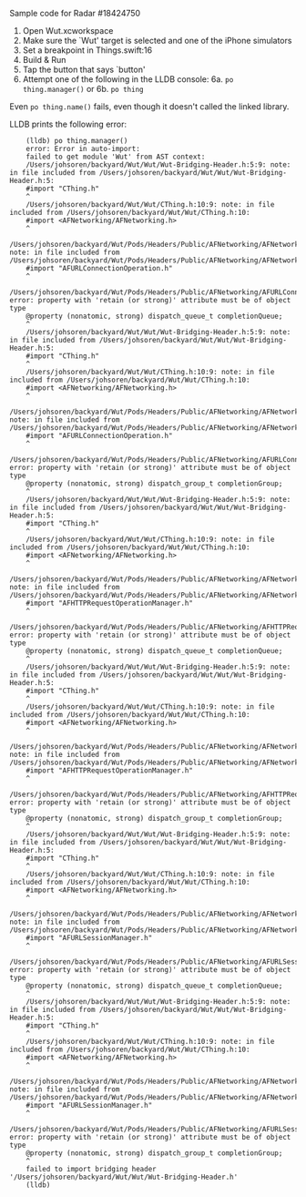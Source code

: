 Sample code for Radar #18424750

1. Open Wut.xcworkspace
2. Make sure the `Wut' target is selected and one of the iPhone simulators
3. Set a breakpoint in Things.swift:16
4. Build & Run
5. Tap the button that says `button'
6. Attempt one of the following in the LLDB console:
6a. `po thing.manager()`
or
6b. `po thing`

Even `po thing.name()` fails, even though it doesn't called the linked library.

LLDB prints the following error:

        (lldb) po thing.manager()
        error: Error in auto-import:
        failed to get module 'Wut' from AST context:
        /Users/johsoren/backyard/Wut/Wut/Wut-Bridging-Header.h:5:9: note: in file included from /Users/johsoren/backyard/Wut/Wut/Wut-Bridging-Header.h:5:
        #import "CThing.h"
        ^
        /Users/johsoren/backyard/Wut/Wut/CThing.h:10:9: note: in file included from /Users/johsoren/backyard/Wut/Wut/CThing.h:10:
        #import <AFNetworking/AFNetworking.h>
        ^
        /Users/johsoren/backyard/Wut/Pods/Headers/Public/AFNetworking/AFNetworking.h:34:13: note: in file included from /Users/johsoren/backyard/Wut/Pods/Headers/Public/AFNetworking/AFNetworking.h:34:
        #import "AFURLConnectionOperation.h"
        ^
        /Users/johsoren/backyard/Wut/Pods/Headers/Public/AFNetworking/AFURLConnectionOperation.h:192:1: error: property with 'retain (or strong)' attribute must be of object type
        @property (nonatomic, strong) dispatch_queue_t completionQueue;
        ^
        /Users/johsoren/backyard/Wut/Wut/Wut-Bridging-Header.h:5:9: note: in file included from /Users/johsoren/backyard/Wut/Wut/Wut-Bridging-Header.h:5:
        #import "CThing.h"
        ^
        /Users/johsoren/backyard/Wut/Wut/CThing.h:10:9: note: in file included from /Users/johsoren/backyard/Wut/Wut/CThing.h:10:
        #import <AFNetworking/AFNetworking.h>
        ^
        /Users/johsoren/backyard/Wut/Pods/Headers/Public/AFNetworking/AFNetworking.h:34:13: note: in file included from /Users/johsoren/backyard/Wut/Pods/Headers/Public/AFNetworking/AFNetworking.h:34:
        #import "AFURLConnectionOperation.h"
        ^
        /Users/johsoren/backyard/Wut/Pods/Headers/Public/AFNetworking/AFURLConnectionOperation.h:197:1: error: property with 'retain (or strong)' attribute must be of object type
        @property (nonatomic, strong) dispatch_group_t completionGroup;
        ^
        /Users/johsoren/backyard/Wut/Wut/Wut-Bridging-Header.h:5:9: note: in file included from /Users/johsoren/backyard/Wut/Wut/Wut-Bridging-Header.h:5:
        #import "CThing.h"
        ^
        /Users/johsoren/backyard/Wut/Wut/CThing.h:10:9: note: in file included from /Users/johsoren/backyard/Wut/Wut/CThing.h:10:
        #import <AFNetworking/AFNetworking.h>
        ^
        /Users/johsoren/backyard/Wut/Pods/Headers/Public/AFNetworking/AFNetworking.h:36:13: note: in file included from /Users/johsoren/backyard/Wut/Pods/Headers/Public/AFNetworking/AFNetworking.h:36:
        #import "AFHTTPRequestOperationManager.h"
        ^
        /Users/johsoren/backyard/Wut/Pods/Headers/Public/AFNetworking/AFHTTPRequestOperationManager.h:154:1: error: property with 'retain (or strong)' attribute must be of object type
        @property (nonatomic, strong) dispatch_queue_t completionQueue;
        ^
        /Users/johsoren/backyard/Wut/Wut/Wut-Bridging-Header.h:5:9: note: in file included from /Users/johsoren/backyard/Wut/Wut/Wut-Bridging-Header.h:5:
        #import "CThing.h"
        ^
        /Users/johsoren/backyard/Wut/Wut/CThing.h:10:9: note: in file included from /Users/johsoren/backyard/Wut/Wut/CThing.h:10:
        #import <AFNetworking/AFNetworking.h>
        ^
        /Users/johsoren/backyard/Wut/Pods/Headers/Public/AFNetworking/AFNetworking.h:36:13: note: in file included from /Users/johsoren/backyard/Wut/Pods/Headers/Public/AFNetworking/AFNetworking.h:36:
        #import "AFHTTPRequestOperationManager.h"
        ^
        /Users/johsoren/backyard/Wut/Pods/Headers/Public/AFNetworking/AFHTTPRequestOperationManager.h:159:1: error: property with 'retain (or strong)' attribute must be of object type
        @property (nonatomic, strong) dispatch_group_t completionGroup;
        ^
        /Users/johsoren/backyard/Wut/Wut/Wut-Bridging-Header.h:5:9: note: in file included from /Users/johsoren/backyard/Wut/Wut/Wut-Bridging-Header.h:5:
        #import "CThing.h"
        ^
        /Users/johsoren/backyard/Wut/Wut/CThing.h:10:9: note: in file included from /Users/johsoren/backyard/Wut/Wut/CThing.h:10:
        #import <AFNetworking/AFNetworking.h>
        ^
        /Users/johsoren/backyard/Wut/Pods/Headers/Public/AFNetworking/AFNetworking.h:40:13: note: in file included from /Users/johsoren/backyard/Wut/Pods/Headers/Public/AFNetworking/AFNetworking.h:40:
        #import "AFURLSessionManager.h"
        ^
        /Users/johsoren/backyard/Wut/Pods/Headers/Public/AFNetworking/AFURLSessionManager.h:153:1: error: property with 'retain (or strong)' attribute must be of object type
        @property (nonatomic, strong) dispatch_queue_t completionQueue;
        ^
        /Users/johsoren/backyard/Wut/Wut/Wut-Bridging-Header.h:5:9: note: in file included from /Users/johsoren/backyard/Wut/Wut/Wut-Bridging-Header.h:5:
        #import "CThing.h"
        ^
        /Users/johsoren/backyard/Wut/Wut/CThing.h:10:9: note: in file included from /Users/johsoren/backyard/Wut/Wut/CThing.h:10:
        #import <AFNetworking/AFNetworking.h>
        ^
        /Users/johsoren/backyard/Wut/Pods/Headers/Public/AFNetworking/AFNetworking.h:40:13: note: in file included from /Users/johsoren/backyard/Wut/Pods/Headers/Public/AFNetworking/AFNetworking.h:40:
        #import "AFURLSessionManager.h"
        ^
        /Users/johsoren/backyard/Wut/Pods/Headers/Public/AFNetworking/AFURLSessionManager.h:158:1: error: property with 'retain (or strong)' attribute must be of object type
        @property (nonatomic, strong) dispatch_group_t completionGroup;
        ^
        failed to import bridging header '/Users/johsoren/backyard/Wut/Wut/Wut-Bridging-Header.h'
        (lldb)
